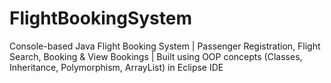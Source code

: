 # FlightBookingSystem
Console-based Java Flight Booking System | Passenger Registration, Flight Search, Booking &amp; View Bookings | Built using OOP concepts (Classes, Inheritance, Polymorphism, ArrayList) in Eclipse IDE
